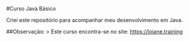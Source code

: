 #Curso Java Básico

Criei este repositório para acompanhar meu desenvolvimento em Java.

##Observação: > Este curso encontra-se no site: https://loiane.training